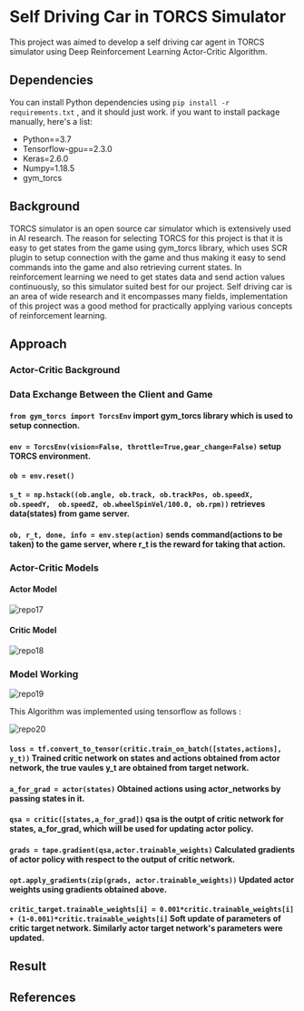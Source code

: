 # Self Driving Car in TORCS Simulator

This project was aimed to develop a self driving car agent in TORCS simulator using Deep Reinforcement Learning Actor-Critic Algorithm. 


## Dependencies

You can install Python dependencies using ``` pip install -r requirements.txt ``` , and it should just work. if you want to install package manually, here's a list:

 - Python==3.7
 - Tensorflow-gpu==2.3.0
 - Keras=2.6.0
 - Numpy=1.18.5
 - gym_torcs


## Background

TORCS simulator is an open source car simulator which is extensively used in AI research. The reason for selecting TORCS for this project is that it is easy to get states from the game using gym_torcs library, which uses SCR plugin to setup connection with the game and thus making it easy to send commands into the game and also retrieving current states. In reinforcement learning we need to get states data and send action values continuously, so this simulator suited best for our project. 
Self driving car is an area of wide research and it encompasses many fields, implementation of this project was a good method for practically applying various concepts of reinforcement learning.

## Approach

### Actor-Critic Background

### Data Exchange Between the Client and Game

#### ```from gym_torcs import TorcsEnv``` import gym_torcs library which is used to setup connection.
#### ```env = TorcsEnv(vision=False, throttle=True,gear_change=False)``` setup TORCS environment. 
#### ```ob = env.reset()```
#### ```s_t = np.hstack((ob.angle, ob.track, ob.trackPos, ob.speedX, ob.speedY,  ob.speedZ, ob.wheelSpinVel/100.0, ob.rpm))``` retrieves data(states) from game server.
#### ```ob, r_t, done, info = env.step(action)``` sends command(actions to be taken) to the game server, where r_t is the reward for taking that action.

### Actor-Critic Models

#### Actor Model

![repo17](https://user-images.githubusercontent.com/64823050/131214303-8dbdedb2-e890-4c14-8d11-9125f9d82808.png)

#### Critic Model

![repo18](https://user-images.githubusercontent.com/64823050/131214316-d3326d2f-d198-40a7-8b3e-fb05885bc183.png)

### Model Working

![repo19](https://user-images.githubusercontent.com/64823050/131214519-4b4bb198-1e77-4fd8-91c2-0a58fe5f5393.png)

This Algorithm was implemented using tensorflow as follows :

![repo20](https://user-images.githubusercontent.com/64823050/131214556-72bb1530-9921-43cd-98e7-952f4289dff0.png)

#### ```loss = tf.convert_to_tensor(critic.train_on_batch([states,actions], y_t))``` Trained critic network on states and actions obtained from actor network, the true vaules y_t are obtained from target network.
#### ```a_for_grad = actor(states)``` Obtained actions using actor_networks by passing states in it.
#### ```qsa = critic([states,a_for_grad])``` qsa is the outpt of critic network for states, a_for_grad, which will be used for updating actor policy.
#### ```grads = tape.gradient(qsa,actor.trainable_weights)``` Calculated gradients of actor policy with respect to the output of critic network. 
#### ```opt.apply_gradients(zip(grads, actor.trainable_weights))``` Updated actor weights using gradients obtained above.
#### ```critic_target.trainable_weights[i] = 0.001*critic.trainable_weights[i] + (1-0.001)*critic.trainable_weights[i]``` Soft update of parameters of critic target network. Similarly actor target network's parameters were updated.
       


## Result

## References
